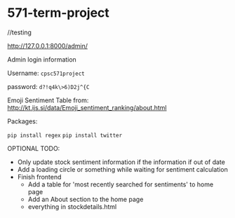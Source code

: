 # 571-term-project
//testing


http://127.0.0.1:8000/admin/

Admin login information

Username: ```cpsc571project```

password: ```d?!q4k\>6)D2j^{C```



Emoji Sentiment Table from:
http://kt.ijs.si/data/Emoji_sentiment_ranking/about.html



Packages:

`pip install regex`
`pip install twitter`



OPTIONAL TODO:
 - Only update stock sentiment information if the information if out of date
 - Add a loading circle or something while waiting for sentiment calculation
 - Finish frontend
     - Add a table for 'most recently searched for sentiments' to home page
     - Add an About section to the home page
     - everything in stockdetails.html
